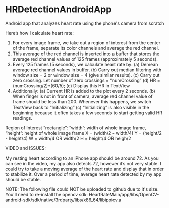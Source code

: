 # HRDetectionAndroidApp
Android app that analyzes heart rate using the phone's camera from scratch

Here’s how I calculate heart rate:

1. For every image frame, we take out a region of interest from the center of the frame, separate its color channels and average the red channel.
2. This average of the red channel is inserted into a buffer that stores the average red channel values of 125 frames (approximately 5 seconds).
3. Every 125 frames (5 seconds), we calculate heart rate by:
	(a) Demean average red channel values in buffer.
	(b) Carry out median filtering with window size = 2 or window size = 4 (give similar results). 
	(c) Carry out zero crossing. Let number of zero crossings = “numCrossing”
	(d) HR = (numCrossing/2)*(60/5);
	(e) Display this HR in TextView
4. Additionally:
	(a) Current HR is added to the plot every 2 seconds. 
	(b) When finger is not in front of camera, average red channel value of frame should be less than 200. Whenever this happens, we switch TextView back to “Initializing”
	(c) “Initializing” is also visible in the beginning because it often takes a few seconds to start getting valid HR readings. 

Region of Interest “rectangle”:
“width”: width of whole image frame, “height”: height of whole image frame
X = (width/2 - width/4)
Y = (height/2 - height/4)
W = width/4 OR width/2
H = height/4 OR heigh/2 


VIDEO and ISSUES:

My resting heart according to an iPhone app should be around 72. As you can see in the video, my app also detects 72, however it’s not very stable. I could try to take a moving average of the heart rate and display that in order to stabilize it. Over a period of time, average heart rate detected by my app should be stable. 

NOTE: The following file could NOT be uploaded to github due to it's size. You'll need to re-install the opencv sdk: HeartRateMain/app/libs/OpenCV-android-sdk/sdk/native/3rdparty/libs/x86_64/libippicv.a